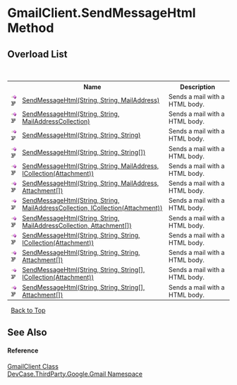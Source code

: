 # GmailClient.SendMessageHtml Method 
 


## Overload List
&nbsp;<table><tr><th></th><th>Name</th><th>Description</th></tr><tr><td>![Public method](media/pubmethod.gif "Public method")![Code example](media/CodeExample.png "Code example")</td><td><a href="M_DevCase_ThirdParty_Google_Gmail_GmailClient_SendMessageHtml">SendMessageHtml(String, String, MailAddress)</a></td><td>
Sends a mail with a HTML body.</td></tr><tr><td>![Public method](media/pubmethod.gif "Public method")![Code example](media/CodeExample.png "Code example")</td><td><a href="M_DevCase_ThirdParty_Google_Gmail_GmailClient_SendMessageHtml_3">SendMessageHtml(String, String, MailAddressCollection)</a></td><td>
Sends a mail with a HTML body.</td></tr><tr><td>![Public method](media/pubmethod.gif "Public method")![Code example](media/CodeExample.png "Code example")</td><td><a href="M_DevCase_ThirdParty_Google_Gmail_GmailClient_SendMessageHtml_6">SendMessageHtml(String, String, String)</a></td><td>
Sends a mail with a HTML body.</td></tr><tr><td>![Public method](media/pubmethod.gif "Public method")![Code example](media/CodeExample.png "Code example")</td><td><a href="M_DevCase_ThirdParty_Google_Gmail_GmailClient_SendMessageHtml_9">SendMessageHtml(String, String, String[])</a></td><td>
Sends a mail with a HTML body.</td></tr><tr><td>![Public method](media/pubmethod.gif "Public method")![Code example](media/CodeExample.png "Code example")</td><td><a href="M_DevCase_ThirdParty_Google_Gmail_GmailClient_SendMessageHtml_1">SendMessageHtml(String, String, MailAddress, ICollection(Attachment))</a></td><td>
Sends a mail with a HTML body.</td></tr><tr><td>![Public method](media/pubmethod.gif "Public method")![Code example](media/CodeExample.png "Code example")</td><td><a href="M_DevCase_ThirdParty_Google_Gmail_GmailClient_SendMessageHtml_2">SendMessageHtml(String, String, MailAddress, Attachment[])</a></td><td>
Sends a mail with a HTML body.</td></tr><tr><td>![Public method](media/pubmethod.gif "Public method")![Code example](media/CodeExample.png "Code example")</td><td><a href="M_DevCase_ThirdParty_Google_Gmail_GmailClient_SendMessageHtml_4">SendMessageHtml(String, String, MailAddressCollection, ICollection(Attachment))</a></td><td>
Sends a mail with a HTML body.</td></tr><tr><td>![Public method](media/pubmethod.gif "Public method")![Code example](media/CodeExample.png "Code example")</td><td><a href="M_DevCase_ThirdParty_Google_Gmail_GmailClient_SendMessageHtml_5">SendMessageHtml(String, String, MailAddressCollection, Attachment[])</a></td><td>
Sends a mail with a HTML body.</td></tr><tr><td>![Public method](media/pubmethod.gif "Public method")![Code example](media/CodeExample.png "Code example")</td><td><a href="M_DevCase_ThirdParty_Google_Gmail_GmailClient_SendMessageHtml_7">SendMessageHtml(String, String, String, ICollection(Attachment))</a></td><td>
Sends a mail with a HTML body.</td></tr><tr><td>![Public method](media/pubmethod.gif "Public method")![Code example](media/CodeExample.png "Code example")</td><td><a href="M_DevCase_ThirdParty_Google_Gmail_GmailClient_SendMessageHtml_8">SendMessageHtml(String, String, String, Attachment[])</a></td><td>
Sends a mail with a HTML body.</td></tr><tr><td>![Public method](media/pubmethod.gif "Public method")![Code example](media/CodeExample.png "Code example")</td><td><a href="M_DevCase_ThirdParty_Google_Gmail_GmailClient_SendMessageHtml_10">SendMessageHtml(String, String, String[], ICollection(Attachment))</a></td><td>
Sends a mail with a HTML body.</td></tr><tr><td>![Public method](media/pubmethod.gif "Public method")![Code example](media/CodeExample.png "Code example")</td><td><a href="M_DevCase_ThirdParty_Google_Gmail_GmailClient_SendMessageHtml_11">SendMessageHtml(String, String, String[], Attachment[])</a></td><td>
Sends a mail with a HTML body.</td></tr></table>&nbsp;
<a href="#gmailclient.sendmessagehtml-method">Back to Top</a>

## See Also


#### Reference
<a href="T_DevCase_ThirdParty_Google_Gmail_GmailClient">GmailClient Class</a><br /><a href="N_DevCase_ThirdParty_Google_Gmail">DevCase.ThirdParty.Google.Gmail Namespace</a><br />